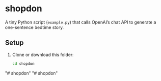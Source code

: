 # shopdon

A tiny Python script (`example.py`) that calls OpenAI’s chat API to generate a one-sentence bedtime story.

## Setup

1. Clone or download this folder:
   ```bash
   cd shopdon
"# shopdon" 
"# shopdon" 

